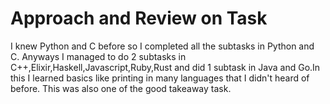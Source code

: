 # Approach and Review on Task
I knew Python and C before so I completed all the subtasks in Python and C. Anyways I managed to do 2 subtasks in C++,Elixir,Haskell,Javascript,Ruby,Rust and did 1 subtask in Java and Go.In this I learned basics like printing in many languages that I didn't heard of before. This was also one of the good takeaway task.
